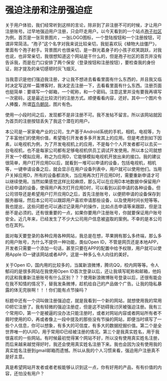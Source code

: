 强迫注册和注册强迫症
===

关于用户体验，我们经常听到这样的言论，除非到了非注册不可的时候，才让用户注册账号。过早地强迫用户注册，只会吓走用户。以今天看到的一个站点[孢子社区](http://baoz.me/)为例，首页是一张背景图片，一张LOGO图标，一个登陆按钮和一个注册按钮，可谓非常简洁。“孢子”这个名字对我来说比较亲切，我挺喜欢玩《植物大战僵尸》，里面有个孢子射手。背景图片也很亲切，是一群光着身子的小孩子欢笑跳跃，对我也说，也非常亲切，我很想知道这个网站是干什么的，但是孢子社区的首页并没有告诉我，而是在门口安排了两个保安（登录按钮和注册按钮），要检查我的身份证，刚才提及的亲切感顿时灰飞烟灭。  

当我意识是他们强迫我注册，才让我不想进去看看里面有什么东西的，并且我又临时决定写这样一篇博客时，我决定去注册一下，去看看里面有什么东西。注册页面也挺简单：要填写一个邮箱，一个昵称，和一个密码。注意这里并没有要我再填写一次密码，这是最近比较流行的注册方式。顺便看看内容，还好。其中一个图片令人捧腹，所谓[百鸟朝凤](http://f.baoz.cn/f/9793b729aab2d6416d566b788db562a5)，图片有色。  

使用一小段时间之后，发现都不是非注册不可。我不发帖不留言。所以该网站就因为首页的注册按钮丢失了我这个潜在的用户。  

本公司是一家家电产业的公司，生产基于Android系统的手机，相机，电视等，为了丰富他们的使用价值，希望吸引开发者多多开发其上的应用。但是考虑到如下因素，以电视机为例，为了开发电视机上的应用，不是每个个人开发者都可以去买一台电视机，也不是每家公司都有足够电视机供员工调试开发使用。所以本公司就想开发一个模拟应用，称之为应用D，它能够模拟电视机开放出来的接口。我的建议很简单，用户打开应用D以后，就看到一堆可以申请的设备，包括电视机，相机等，一键申请设备之后，就会显示在用户设备列表中，用户就可以使用他们。当用户关掉应用D，所有的设备都消失，当应用再次打开应用D时，需要重新申请才可以继续使用。当然如果感觉这样比较麻烦，那么可以在应用D本地数据中保留用户已经申请的设备，使得用户再次打开应用D时，可以看到以前申请的各种设备。但公司领导还是希望用户打开应用D之后，首先注册账号，以便把申请的设备保存到服务器端，然后本公司可以跟踪用户喜欢申请那些设备，以及使用时间长短等等。我也提出，这些问题也可以通过记录用户的操作，比如点击申请等来跟踪，但是注册不是必须的。还有很重要的一点，如果你要用户注册账号，你就要保证用户账号安全。近几年来，已经发生了不少大公司用户信息被盗取的案例。不幸的是本公司也在其列。  

面对每天要登录的各种应用各种网站，我总是在想，苹果拥有那么多终端，那么多的用户账号，为什么不提供一种功能，类似Open ID，不管是网页还是本地APP，开发者只需要一个添加一句话，甚至只要在APP的配置中给予权限，用户就可以使用Apple ID一键该网站或者APP。这是一种多么令人向往的美好。  

关于Open ID，国内用的比较多的，当属新浪微博，腾讯QQ，校内网等等。令人郁闷的是很多网站在我使用Open ID首次登录以后，还让我填写昵称和邮箱，他妈的这和我重新注册账号有什么区别？？？使用新浪微博账号登录以后，还很有能会在我不知情的情况下，替我发条微博，趁机给自己的产品做个广告。让我的隐私暴露的体无完肤啊！！！你们能有点节操吗？  

标题中还有一个词叫做注册强迫症，就是我看到一个新的网站，就想使用我的常用ID把它注册了。我有轻微的强迫注册症，但是这不妨碍我讨厌被强迫注册。我有三个常用ID，第一个是被逼的没办法只能注册时，或者对网站内容或者网站所有者不屑时使用的ID，再或者像上一段中提及的那些没有节操的网站，即便当时填写了一些个人信息，你可以想象，有多大的可信度，有多大的数据挖掘价值。第二个是全世界唯一的UUID，用于常用ID已经被注册的情况。第三个是我真实姓名，用于我很喜欢的一些网站。有时候最初觉得某个网站不好，所以没有使用真实姓名注册，而后来越来越觉得好时，我还会使用真实姓名注册下来。我也会因为没有使用我的真实姓名注册到gmail邮箱而遗憾。所以从我的个人习惯来看，强迫用户注册真不是好主意。  

真是希望网站开发者或者老板能够认识到这一点，你有好用的产品，有有价值的内容，还怕没有用户？